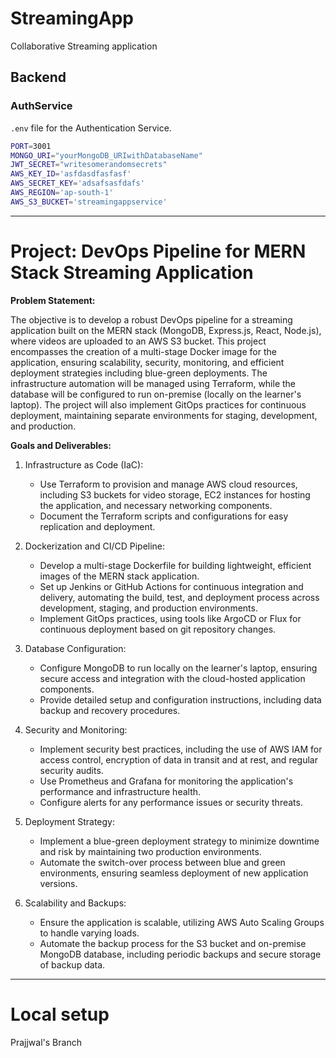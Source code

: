 # StreamingApp
Collaborative Streaming application

## Backend

### AuthService
`.env` file for the Authentication Service.

```sh
PORT=3001
MONGO_URI="yourMongoDB_URIwithDatabaseName"
JWT_SECRET="writesomerandomsecrets"
AWS_KEY_ID='asfdasdfasfasf'
AWS_SECRET_KEY='adsafsasfdafs'
AWS_REGION='ap-south-1'
AWS_S3_BUCKET='streamingappservice'
```
------------------------------------------
# Project: DevOps Pipeline for MERN Stack Streaming Application

**Problem Statement:**

The objective is to develop a robust DevOps pipeline for a streaming application built on the MERN stack (MongoDB, Express.js, React, Node.js), where videos are uploaded to an AWS S3 bucket. This project encompasses the creation of a multi-stage Docker image for the application, ensuring scalability, security, monitoring, and efficient deployment strategies including blue-green deployments. The infrastructure automation will be managed using Terraform, while the database will be configured to run on-premise (locally on the learner's laptop). The project will also implement GitOps practices for continuous deployment, maintaining separate environments for staging, development, and production.

**Goals and Deliverables:**

1. Infrastructure as Code (IaC):
   - Use Terraform to provision and manage AWS cloud resources, including S3 buckets for video storage, EC2 instances for hosting the application, and necessary networking components.
   - Document the Terraform scripts and configurations for easy replication and deployment.

2. Dockerization and CI/CD Pipeline:
   - Develop a multi-stage Dockerfile for building lightweight, efficient images of the MERN stack application.
   - Set up Jenkins or GitHub Actions for continuous integration and delivery, automating the build, test, and deployment process across development, staging, and production environments.
   - Implement GitOps practices, using tools like ArgoCD or Flux for continuous deployment based on git repository changes.

3. Database Configuration:
   - Configure MongoDB to run locally on the learner's laptop, ensuring secure access and integration with the cloud-hosted application components.
   - Provide detailed setup and configuration instructions, including data backup and recovery procedures.

4. Security and Monitoring:
   - Implement security best practices, including the use of AWS IAM for access control, encryption of data in transit and at rest, and regular security audits.
   - Use Prometheus and Grafana for monitoring the application's performance and infrastructure health.
   - Configure alerts for any performance issues or security threats.

5. Deployment Strategy:
   - Implement a blue-green deployment strategy to minimize downtime and risk by maintaining two production environments.
   - Automate the switch-over process between blue and green environments, ensuring seamless deployment of new application versions.

6. Scalability and Backups:
   - Ensure the application is scalable, utilizing AWS Auto Scaling Groups to handle varying loads.
   - Automate the backup process for the S3 bucket and on-premise MongoDB database, including periodic backups and secure storage of backup data.

----------------------------------------------------------------
# Local setup


Prajjwal's Branch